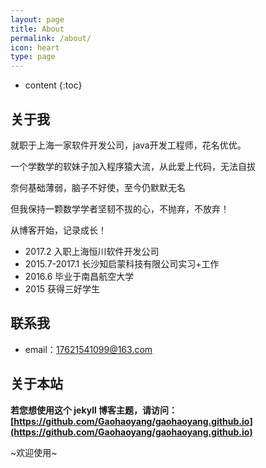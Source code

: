 ```yaml
---
layout: page
title: About
permalink: /about/
icon: heart
type: page
---
```


* content
{:toc}

## 关于我

就职于上海一家软件开发公司，java开发工程师，花名优优。

一个学数学的软妹子加入程序猿大流，从此爱上代码，无法自拔

奈何基础薄弱，脑子不好使，至今仍默默无名

但我保持一颗数学学者坚韧不拔的心，不抛弃，不放弃！

从博客开始，记录成长！

* 2017.2 入职上海恒川软件开发公司
* 2015.7-2017.1 长沙知启蒙科技有限公司实习+工作
* 2016.6 毕业于南昌航空大学 
* 2015 获得三好学生

## 联系我

* email：17621541099@163.com


## 关于本站

**若您想使用这个 jekyll 博客主题，请访问：[https://github.com/Gaohaoyang/gaohaoyang.github.io](https://github.com/Gaohaoyang/gaohaoyang.github.io)**

~欢迎使用~

